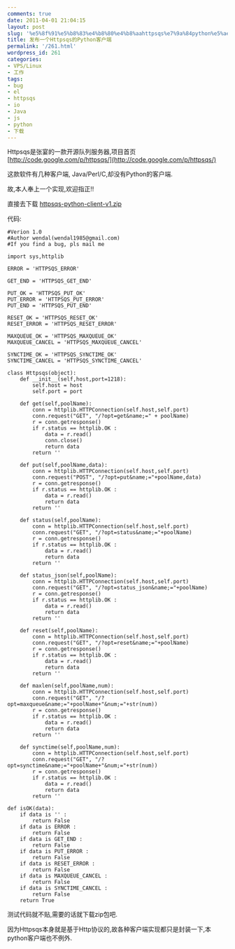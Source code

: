 ```yaml
---
comments: true
date: 2011-04-01 21:04:15
layout: post
slug: '%e5%8f%91%e5%b8%83%e4%b8%80%e4%b8%aahttpsqs%e7%9a%84python%e5%ae%a2%e6%88%b7%e7%ab%af'
title: 发布一个Httpsqs的Python客户端
permalink: '/261.html'
wordpress_id: 261
categories:
- VPS/Linux
- 工作
tags:
- bug
- el
- httpsqs
- io
- Java
- js
- python
- 下载
---
```


Httpsqs是张宴的一款开源队列服务器,项目首页 [http://code.google.com/p/httpsqs/](http://code.google.com/p/httpsqs/)

这款软件有几种客户端, Java/Perl/C,却没有Python的客户端.

故,本人奉上一个实现,欢迎指正!!

直接去下载 [httpsqs-python-client-v1.zip](http://wendal-common.googlecode.com/files/httpsqs-python-client-v1.zip) 

代码:

    #Verion 1.0
    #Author wendal(wendal1985@gmail.com)
    #If you find a bug, pls mail me
    
    import sys,httplib
    
    ERROR = 'HTTPSQS_ERROR'
    
    GET_END = 'HTTPSQS_GET_END'
    
    PUT_OK = 'HTTPSQS_PUT_OK'
    PUT_ERROR = 'HTTPSQS_PUT_ERROR'
    PUT_END = 'HTTPSQS_PUT_END'
    
    RESET_OK = 'HTTPSQS_RESET_OK'
    RESET_ERROR = 'HTTPSQS_RESET_ERROR'
    
    MAXQUEUE_OK = 'HTTPSQS_MAXQUEUE_OK'
    MAXQUEUE_CANCEL = 'HTTPSQS_MAXQUEUE_CANCEL'
    
    SYNCTIME_OK = 'HTTPSQS_SYNCTIME_OK'
    SYNCTIME_CANCEL = 'HTTPSQS_SYNCTIME_CANCEL'
    
    class Httpsqs(object):
        def __init__(self,host,port=1218):
            self.host = host
            self.port = port
        
        def get(self,poolName):
            conn = httplib.HTTPConnection(self.host,self.port)
            conn.request("GET", "/?opt=get&name;=" + poolName)
            r = conn.getresponse()
            if r.status == httplib.OK :
                data = r.read()
                conn.close()
                return data
            return ''
    
        def put(self,poolName,data):
            conn = httplib.HTTPConnection(self.host,self.port)
            conn.request("POST", "/?opt=put&name;="+poolName,data)
            r = conn.getresponse()
            if r.status == httplib.OK :
                data = r.read()
                return data
            return ''
    
        def status(self,poolName):
            conn = httplib.HTTPConnection(self.host,self.port)
            conn.request("GET", "/?opt=status&name;="+poolName)
            r = conn.getresponse()
            if r.status == httplib.OK :
                data = r.read()
                return data
            return ''
        
        def status_json(self,poolName):
            conn = httplib.HTTPConnection(self.host,self.port)
            conn.request("GET", "/?opt=status_json&name;="+poolName)
            r = conn.getresponse()
            if r.status == httplib.OK :
                data = r.read()
                return data
            return ''
    
        def reset(self,poolName):
            conn = httplib.HTTPConnection(self.host,self.port)
            conn.request("GET", "/?opt=reset&name;="+poolName)
            r = conn.getresponse()
            if r.status == httplib.OK :
                data = r.read()
                return data
            return ''
    
        def maxlen(self,poolName,num):
            conn = httplib.HTTPConnection(self.host,self.port)
            conn.request("GET", "/?opt=maxqueue&name;="+poolName+"&num;="+str(num))
            r = conn.getresponse()
            if r.status == httplib.OK :
                data = r.read()
                return data
            return ''
    
        def synctime(self,poolName,num):
            conn = httplib.HTTPConnection(self.host,self.port)
            conn.request("GET", "/?opt=synctime&name;="+poolName+"&num;="+str(num))
            r = conn.getresponse()
            if r.status == httplib.OK :
                data = r.read()
                return data
            return ''
    
    def isOK(data):
        if data is '' :
            return False
        if data is ERROR :
            return False
        if data is GET_END :
            return False
        if data is PUT_ERROR :
            return False
        if data is RESET_ERROR :
            return False
        if data is MAXQUEUE_CANCEL :
            return False
        if data is SYNCTIME_CANCEL :
            return False
        return True
    
测试代码就不贴,需要的话就下载zip包吧.

因为Httpsqs本身就是基于Http协议的,故各种客户端实现都只是封装一下,本python客户端也不例外.
